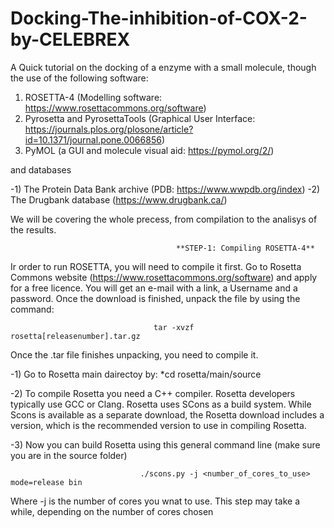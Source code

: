 # Docking-The-inhibition-of-COX-2-by-CELEBREX

A Quick tutorial on the docking of a enzyme with a small molecule, though the use of the following software: 
1) ROSETTA-4 (Modelling software: https://www.rosettacommons.org/software)
2) Pyrosetta and PyrosettaTools (Graphical User Interface: https://journals.plos.org/plosone/article?id=10.1371/journal.pone.0066856)
3) PyMOL (a GUI and molecule visual aid: https://pymol.org/2/) 

and databases

-1) The Protein Data Bank archive (PDB: https://www.wwpdb.org/index)
-2) The Drugbank database (https://www.drugbank.ca/)

We will be covering the whole precess, from compilation to the analisys of the results.

                                         **STEP-1: Compiling ROSETTA-4**
                                             
Ir order to run ROSETTA, you will need to compile it first. Go to Rosetta Commons website (https://www.rosettacommons.org/software) and apply for a free licence. You will get an e-mail with a link, a Username and a password. Once the download is finished, unpack the file by using the command:

                                    tar -xvzf rosetta[releasenumber].tar.gz
                                     
                                     
Once the .tar file finishes unpacking, you need to compile it.

-1) Go  to Rosetta main dairectoy by: *cd rosetta/main/source


-2) To compile Rosetta you need a C++ compiler. Rosetta developers typically use GCC or Clang. Rosetta uses SCons as a build system. While Scons is available as a separate download, the Rosetta download includes a version, which is the recommended version to use in compiling Rosetta.

-3) Now you can build Rosetta using this general command line (make sure you are in the source folder)

                                 ./scons.py -j <number_of_cores_to_use> mode=release bin

Where -j is the number of cores you wnat to use. This step may take a while, depending on the number of cores chosen 
